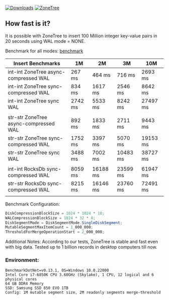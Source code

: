 [![Downloads](https://img.shields.io/nuget/dt/ZoneTree?style=for-the-badge&labelColor=319e12&color=55c212)](https://www.nuget.org/packages/ZoneTree/) [![ZoneTree](https://img.shields.io/github/stars/koculu/ZoneTree?style=for-the-badge&logo=github&label=github&color=f1c400&labelColor=454545&logoColor=ffffff)](https://github.com/koculu/ZoneTree)

## How fast is it?

It is possible with ZoneTree to insert 100 Million integer key-value pairs in 20 seconds using WAL mode = NONE.

Benchmark for all modes: [benchmark](https://raw.githubusercontent.com/koculu/ZoneTree/main/src/Playground/BenchmarkForAllModes.txt)

| Insert Benchmarks                     | 1M      | 2M       | 3M       | 10M      |
| ------------------------------------- | ------- | -------- | -------- | -------- |
| int-int ZoneTree async-compressed WAL | 267 ms  | 464 ms   | 716 ms   | 2693 ms  |
| int-int ZoneTree sync-compressed WAL  | 834 ms  | 1617 ms  | 2546 ms  | 8642 ms  |
| int-int ZoneTree sync WAL             | 2742 ms | 5533 ms  | 8242 ms  | 27497 ms |
|                                       |
| str-str ZoneTree async-compressed WAL | 892 ms  | 1833 ms  | 2711 ms  | 9443 ms  |
| str-str ZoneTree sync-compressed WAL  | 1752 ms | 3397 ms  | 5070 ms  | 19153 ms |
| str-str ZoneTree sync WAL             | 3488 ms | 7002 ms  | 10483 ms | 38727 ms |
|                                       |
| int-int RocksDb sync-compressed WAL   | 8059 ms | 16188 ms | 23599 ms | 61947 ms |
| str-str RocksDb sync-compressed WAL   | 8215 ms | 16146 ms | 23760 ms | 72491 ms |
|                                       |

Benchmark Configuration:

```c#
DiskCompressionBlockSize = 1024 * 1024 * 10;
WALCompressionBlockSize = 1024 * 32 * 8;
DiskSegmentMode = DiskSegmentMode.SingleDiskSegment;
MutableSegmentMaxItemCount = 1_000_000;
ThresholdForMergeOperationStart = 2_000_000;
```

Additional Notes:
According to our tests, ZoneTree is stable and fast even with big data.
Tested up to 1 billion records in desktop computers till now.

### Environment:

```
BenchmarkDotNet=v0.13.1, OS=Windows 10.0.22000
Intel Core i7-6850K CPU 3.60GHz (Skylake), 1 CPU, 12 logical and 6 physical cores
64 GB DDR4 Memory
SSD: Samsung SSD 850 EVO 1TB
Config: 1M mutable segment size, 2M readonly segments merge-threshold
```

